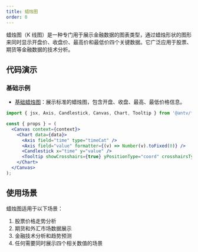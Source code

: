 ```yaml
---
title: 蜡烛图
order: 0
---
```


蜡烛图（K 线图）是一种专门用于展示金融数据的图表类型，通过蜡烛形状的图形来同时显示开盘价、收盘价、最高价和最低价四个关键数据。它广泛应用于股票、期货等金融数据的技术分析。

## 代码演示

### 基础示例

- [基础蜡烛图](./demo/base.jsx)：展示标准的蜡烛图，包含开盘、收盘、最高、最低价格信息。

```jsx
import { jsx, Axis, Candlestick, Canvas, Chart, Tooltip } from '@antv/f2';

const { props } = (
  <Canvas context={context}>
    <Chart data={data}>
      <Axis field="time" type="timeCat" />
      <Axis field="value" formatter={(v) => Number(v).toFixed(0)} />
      <Candlestick x="time" y="value" />
      <Tooltip showCrosshairs={true} yPositionType="coord" crosshairsType="xy" showXTip showYTip />
    </Chart>
  </Canvas>
);
```

## 使用场景

蜡烛图适用于以下场景：

1. 股票价格走势分析
2. 期货和外汇市场数据展示
3. 金融技术分析和趋势预测
4. 任何需要同时展示四个相关数值的场景
